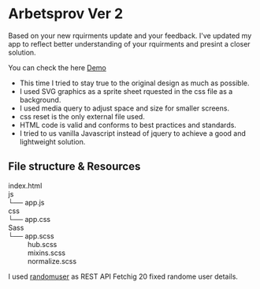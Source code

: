 
# Arbetsprov Ver 2

Based on your new rquirments update and your feedback. I've updated my app to reflect better understanding of your rquirments and presint a closer solution.

You can check the  here [Demo](http://searq.azurewebsites.net/)

* This time I tried to stay true to the original design as much as possible.
* I used SVG graphics as a sprite sheet rquested in the css file as a background.
* I used media query  to adjust space and size for smaller screens. 
* css reset is the only external file used.
* HTML code is valid and conforms to best practices and standards.
* I tried to us vanilla Javascript instead of jquery to achieve a good and lightweight solution.

## File structure & Resources  

index.html
 <br>js <br> 
 └──  app.js
<br> css <br> 
 └──  app.css
<br> Sass <br> 
 └──  app.scss<br>
   	&nbsp;&nbsp;&nbsp;&nbsp;&nbsp;&nbsp;&nbsp;&nbsp;&nbsp;&nbsp;hub.scss<br>
    &nbsp;&nbsp;&nbsp;&nbsp;&nbsp;&nbsp;&nbsp;&nbsp;&nbsp;&nbsp;mixins.scss<br>
    &nbsp;&nbsp;&nbsp;&nbsp;&nbsp;&nbsp;&nbsp;&nbsp;&nbsp;&nbsp;normalize.scss<br>
    
    
I used [randomuser](https://randomuser.me/) as REST API Fetchig 20 fixed randome user details.

    
    
       
 




              
  
  

